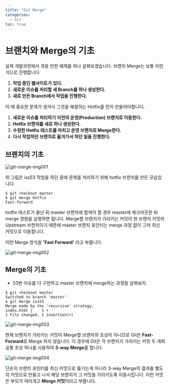 ```yaml
---
title: "Git Merge"
categories: 
  - Git
toc: true
---
```


# 브랜치와 Merge의 기초

실제 개발과정에서 겪을 만한 예제를 하나 살펴보겠습니다.
브랜치 Merge는 보통 이런식으로 진행합니다.

1. **작업 중인 웹사이트가 있다.**
2. **새로운 이슈를 처리할 새 Branch를 하나 생성한다.**
3. **새로 만든 Branch에서 작업을 진행한다.**

이 때 중요한 문제가 생겨서 그것을 해결하는 Hotfix를 먼저 만들어야합니다.

1. **새로운 이슈를 처리하기 이전의 운영(Production) 브랜치로 이동한다.**
2. **Hotfix 브랜치를 새로 하나 생성한다.**
3. **수정한 Hotfix 테스트를 마치고 운영 브랜치로 Merge한다.**
4. **다시 작업하던 브랜치로 옮겨가서 하던 일을 진행한다.**

## 브랜치의 기초

![git-merge-img001]({{site.url}}/assets/images/git-merge-img001.png)

위 그림은 iss53 작업을 하던 중에 문제를 처리하기 위해 hotfix 브랜치를 만든 모습입니다.

```
$ git checkout master
$ git merge hotfix
Fast-forward
```

hotfix 테스트가 끝난 뒤 master 브랜치에 합쳐야 할 경우 master에 체크아웃한 뒤 merge 명령을 실행하면 됩니다.
Merge할 브랜치가 가리키는 커밋이 현 브랜치 커밋의 Upstream 브랜치이기 때문에 master 브랜치 포인터는 merge 과정 없이 그저 최신 커밋으로 이동합니다.

이런 Merge 방식을 **'Fast Forward'** 라고 부릅니다.

![git-merge-img002]({{site.url}}/assets/images/git-merge-img002.png)


## Merge의 기초

- 53번 이슈를 다 구현하고 master 브랜치에 merge하는 과정을 살펴보자.

```
$ git checkout master
Switched to branch 'master'
$ git merge iss53
Merge made by the 'recursive' strategy.
index.html |    1 +
1 file changed, 1 insertion(+)
```

![git-merge-img003]({{site.url}}/assets/images/git-merge-img003.png)

현재 브랜치가 가리키는 커밋이 Merge할 브랜치의 조상이 아니므로 Git은 **Fast-Forward**로 Merge 하지 않습니다.
이 경우에 Git은 각 브랜치가 가리키는 커밋 두 개와 공통 조상 하나를 사용하여 **3-way Merge**를 합니다.

![git-merge-img004]({{site.url}}/assets/images/git-merge-img004.png)

단순히 브랜치 포인터를 최신 커밋으로 옮기는게 아니라 3-way Merge의 결과를 별도의 커밋으로 만들고 나서 해당 브랜치가 그 커밋을 가리키도록 이동시킵니다.
이런 커밋은 부모가 여러개고 **Merge 커밋**이라고 부릅니다.